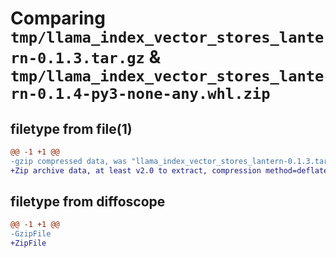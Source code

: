 # Comparing `tmp/llama_index_vector_stores_lantern-0.1.3.tar.gz` & `tmp/llama_index_vector_stores_lantern-0.1.4-py3-none-any.whl.zip`

## filetype from file(1)

```diff
@@ -1 +1 @@
-gzip compressed data, was "llama_index_vector_stores_lantern-0.1.3.tar", max compression
+Zip archive data, at least v2.0 to extract, compression method=deflate
```

## filetype from diffoscope

```diff
@@ -1 +1 @@
-GzipFile
+ZipFile
```

